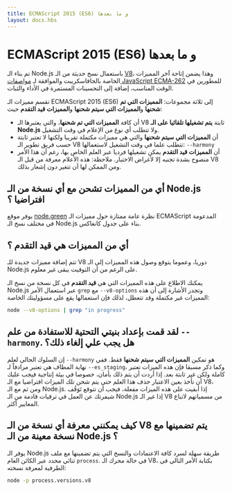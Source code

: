 ```yaml
---
title: ECMAScript 2015 (ES6) و ما بعدها
layout: docs.hbs
---
```


# ECMAScript 2015 (ES6) و ما بعدها

تم بناء الـ Node.js باستعمال نسخ حديثة من الـ [V8](https://v8.dev/docs/profile)، وهذا يضمن إتاحة آخر المميزات الخاصة بالجافاسكريبت والموافقة لـ [مواصفات JavaScript ECMA-262](http://www.ecma-international.org/publications/standards/Ecma-262.htm) للمطورين في الوقت المناسب، إضافة إلى التحسينات المستمرة في الأداء والثبات.

تقسم مميزات الـ ECMAScript 2015 (ES6) إلى ثلاثة مجموعات: **المميزات التي تم شحنها** و**المميزات التي سيتم شحنها** و**المميزات قيد التقدم** حيث:

* أن كافة **المميزات التي تم شحنها**، والتي يعتبرها الـ V8 ثابتة **يتم تشغيلها تلقائيا على الـ Node.js** ولا تتطلب أي نوع من الإعلام في وقت التشغيل.
* أن **المميزات التي سيتم شحنها** والتي هي مميزات مكتملة تقريبا ولكنها لا تعتبر ثابتة حسب فريق تطوير الـ V8 تتطلب علما في وقت التشغيل لاستعمالها: `--harmony`
* أن **المميزات قيد التقدم** يمكن تشغيلها فرديا عبر العلم الخاص بها، رغم أن هذا الأمر منصوح بشدة تجنبه إلا لأغراض الاختبار. ملاحظة: هذه الأعلام معرفة من قبل الـ V8 ومن الممكن لها أن تتغير دون إشعار بذلك.

## أي من المميزات تشحن مع أي نسخة من الـ Node.js افتراضيا ؟

يوفر موقع [node.green](https://node.green/) نظرة عامة ممتازة حول مميزات الـ ECMAScript المدعومة في مختلف نسخ الـ Node.js بناء على جدول كانغاكس.

## أي من المميزات هي قيد التقدم ؟

تتم إضافة مميزات جديدة للـ V8 دوريا، وعموما يتوقع وصول هذه المميزات إلى الـ Node.js على الرغم من أن التوقيت يبقى غير معلوم.

يمكنك الاطلاع على هذه المميزات التي هي **قيد التقدم** في كل نسخة من نسخ الـ Node.js عبر استعمال الأمر `grep` مع `--v8-options` وتجدر الأشارة إلى أن هذه المميزات غير مكتملة وقد تتعطل، لذلك فإن استعمالها يقع على مسؤوليتك الخاصة:

```bash
node --v8-options | grep "in progress"
```

## لقد قمت بإعداد بنيتي التحتية للاستفادة من علم `--harmony`. هل يجب علي إلغاء ذلك؟

إن السلوك الحالي لعلم `--harmony` هو تمكين **المميزات التي سيتم شحنها** فقط. ففي نهاية المطاف هي تعتبر مرادفاً لـ `--es_staging`، وكما ذكر مسبقا فإن هذه الميزات تعتبر كاملة ولكن غير ثابتة بعد. إذا أردت أن يتم ذلك بأمان، خصوصا في بيئة إنتاجية فيجب عليك أن تأخذ بعين الاعتبار حذف هذا العلم حتى يتم شحن تلك الميزات افتراضيا مع الـ V8، ومن ثم مع الـ Node.js. إذا أبقيت على هذه الميزات مفعلة، فيجب أن تتوقع تَوَقُف شيفرتك عن العمل في ترقيات قادمة من الـ Node.js إذا غير الـ V8 من مسمياتهم لاتباع المعايير أكثر.

## كيف يمكنني معرفة أي نسخة من الـ V8 يتم تضمينها مع نسخة معينة من الـ Node.js ؟

يوفر الـ Node.js طريقة سهلة لسرد كافة الاعتمادات والنسخ التي يتم تضمينها مع ملف ثنائي محدد عبر الكائن العام `process`. في حالة محرك الـ V8، بكتابة الأمر التالي في الطرفية لمعرفة نسخته:

```bash
node -p process.versions.v8
```
